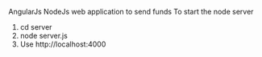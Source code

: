 AngularJs NodeJs web application to send funds
To start the node server
1. cd server
2. node server.js
3. Use http://localhost:4000
